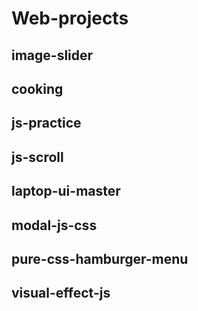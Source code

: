 # Web-projects

## image-slider
## cooking
## js-practice
## js-scroll
## laptop-ui-master
## modal-js-css
## pure-css-hamburger-menu
## visual-effect-js

